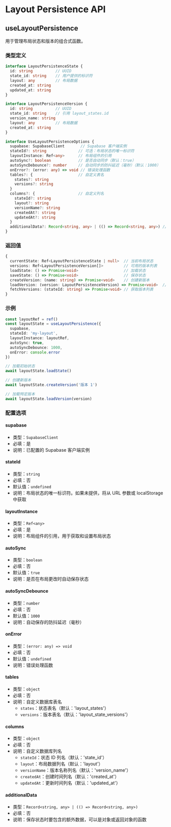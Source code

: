 # Layout Persistence API

## useLayoutPersistence

用于管理布局状态和版本的组合式函数。

### 类型定义

```typescript
interface LayoutPersistenceState {
  id: string          // UUID
  state_id: string    // 用户提供的标识符
  layout: any         // 布局数据
  created_at: string
  updated_at: string
}

interface LayoutPersistenceVersion {
  id: string          // UUID
  state_id: string    // 引用 layout_states.id
  version_name: string
  layout: any         // 布局数据
  created_at: string
}

interface UseLayoutPersistenceOptions {
  supabase: SupabaseClient       // Supabase 客户端实例
  stateId?: string              // 可选：布局状态的唯一标识符
  layoutInstance: Ref<any>      // 布局组件的引用
  autoSync?: boolean            // 是否自动同步（默认：true）
  autoSyncDebounce?: number     // 自动同步的防抖延迟（毫秒）（默认：1000）
  onError?: (error: any) => void // 错误处理函数
  tables?: {                    // 自定义表名
    states?: string
    versions?: string
  }
  columns?: {                   // 自定义列名
    stateId?: string
    layout?: string
    versionName?: string
    createdAt?: string
    updatedAt?: string
  }
  additionalData?: Record<string, any> | (() => Record<string, any>) // 保存时包含的额外数据
}
```

### 返回值

```typescript
{
  currentState: Ref<LayoutPersistenceState | null>  // 当前布局状态
  versions: Ref<LayoutPersistenceVersion[]>         // 可用的版本列表
  loadState: () => Promise<void>                    // 加载状态
  saveState: () => Promise<void>                    // 保存状态
  createVersion: (name: string) => Promise<void>    // 创建新版本
  loadVersion: (version: LayoutPersistenceVersion) => Promise<void>  // 加载特定版本
  fetchVersions: (stateId: string) => Promise<void> // 获取版本列表
}
```

### 示例

```typescript
const layoutRef = ref()
const layoutState = useLayoutPersistence({
  supabase,
  stateId: 'my-layout',
  layoutInstance: layoutRef,
  autoSync: true,
  autoSyncDebounce: 1000,
  onError: console.error
})

// 加载初始状态
await layoutState.loadState()

// 创建新版本
await layoutState.createVersion('版本 1')

// 加载特定版本
await layoutState.loadVersion(version)
```

### 配置选项

#### supabase
- 类型：`SupabaseClient`
- 必填：是
- 说明：已配置的 Supabase 客户端实例

#### stateId
- 类型：`string`
- 必填：否
- 默认值：`undefined`
- 说明：布局状态的唯一标识符。如果未提供，将从 URL 参数或 localStorage 中获取

#### layoutInstance
- 类型：`Ref<any>`
- 必填：是
- 说明：布局组件的引用，用于获取和设置布局状态

#### autoSync
- 类型：`boolean`
- 必填：否
- 默认值：`true`
- 说明：是否在布局更改时自动保存状态

#### autoSyncDebounce
- 类型：`number`
- 必填：否
- 默认值：`1000`
- 说明：自动保存的防抖延迟（毫秒）

#### onError
- 类型：`(error: any) => void`
- 必填：否
- 默认值：`undefined`
- 说明：错误处理函数

#### tables
- 类型：`object`
- 必填：否
- 说明：自定义数据库表名
  - `states`：状态表名（默认：'layout_states'）
  - `versions`：版本表名（默认：'layout_state_versions'）

#### columns
- 类型：`object`
- 必填：否
- 说明：自定义数据库列名
  - `stateId`：状态 ID 列名（默认：'state_id'）
  - `layout`：布局数据列名（默认：'layout'）
  - `versionName`：版本名称列名（默认：'version_name'）
  - `createdAt`：创建时间列名（默认：'created_at'）
  - `updatedAt`：更新时间列名（默认：'updated_at'）

#### additionalData
- 类型：`Record<string, any> | (() => Record<string, any>)`
- 必填：否
- 说明：保存状态时要包含的额外数据，可以是对象或返回对象的函数 